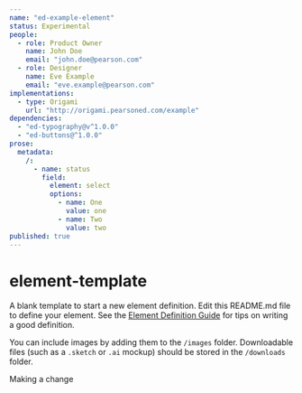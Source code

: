 ```yaml
---
name: "ed-example-element"
status: Experimental
people: 
  - role: Product Owner
    name: John Doe
    email: "john.doe@pearson.com"
  - role: Designer
    name: Eve Example
    email: "eve.example@pearson.com"
implementations: 
  - type: Origami
    url: "http://origami.pearsoned.com/example"
dependencies: 
  - "ed-typography@v^1.0.0"
  - "ed-buttons@^1.0.0"
prose: 
  metadata: 
    /: 
      - name: status
        field: 
          element: select
          options: 
            - name: One
              value: one
            - name: Two
              value: two
published: true
---
```



# element-template
A blank template to start a new element definition. Edit this README.md file to define your element. See the [Element Definition Guide](www.example.com) for tips on writing a good definition.

You can include images by adding them to the `/images` folder. Downloadable files (such as a `.sketch` or `.ai` mockup) should be stored in the `/downloads` folder.

Making a change
